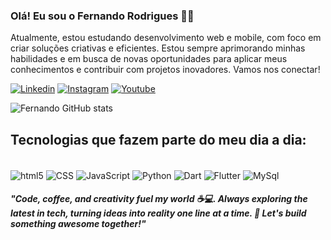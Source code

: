 ### Olá! Eu sou o Fernando Rodrigues ✌🏾
Atualmente, estou estudando desenvolvimento web e mobile, com foco em criar soluções criativas e eficientes. Estou sempre aprimorando minhas habilidades e em busca de novas oportunidades para aplicar meus conhecimentos e contribuir com projetos inovadores. Vamos nos conectar!


[![Linkedin](https://img.shields.io/badge/LinkedIn-0077B5?style=for-the-badge&logo=linkedin&logoColor=white)](https://www.linkedin.com/in/fernando-rodrigues-79133227/)
[![Instagram](https://img.shields.io/badge/Instagram-E4405F?style=for-the-badge&logo=instagram&logoColor=white)](https://www.instagram.com/fernandorf_dev/)
[![Youtube](https://img.shields.io/badge/YouTube-FF0000?style=for-the-badge&logo=youtube&logoColor=white)](https://www.youtube.com/@fernandorodriguesfonseca4376)

![Fernando GitHub stats](https://github-readme-stats.vercel.app/api?username=FernandoRodrigues13&show_icons=true&theme=tokyonight)


## Tecnologias que fazem parte do meu dia a dia:

<div style="display: inline_block"><br/>
<img align="center" alt="html5" src="https://img.shields.io/badge/HTML5-E34F26?style=for-the-badge&logo=html5&logoColor=white" />
<img align="center" alt="CSS" src="https://img.shields.io/badge/CSS3-1572B6?style=for-the-badge&logo=css3&logoColor=white" />
<img align="center" alt="JavaScript" src="https://img.shields.io/badge/JavaScript-323330?style=for-the-badge&logo=javascript&logoColor=F7DF1E" />
<img align="center" alt="Python" src="https://img.shields.io/badge/Python-3776AB?style=for-the-badge&logo=python&logoColor=white" />
<img align="center" alt="Dart" src="https://img.shields.io/badge/Dart-0175C2?style=for-the-badge&logo=dart&logoColor=white" />
<img align="center" alt="Flutter" src="https://img.shields.io/badge/Flutter-02569B?style=for-the-badge&logo=flutter&logoColor=white" />
<img align="center" alt="MySql" src="https://img.shields.io/badge/MySQL-00000F?style=for-the-badge&logo=mysql&logoColor=white" />
</div>

#### <i>"Code, coffee, and creativity fuel my world ☕💻. Always exploring the latest in tech, turning ideas into reality one line at a time. 🚀 Let's build something awesome together!"
